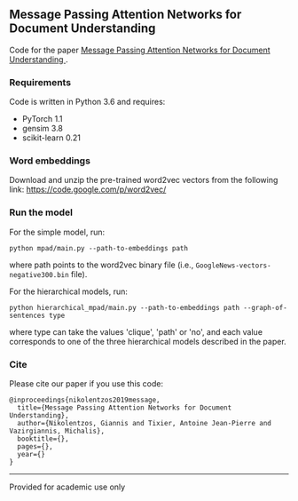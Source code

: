 ## Message Passing Attention Networks for Document Understanding 
Code for the paper [Message Passing Attention Networks for Document Understanding ]().

### Requirements
Code is written in Python 3.6 and requires:
* PyTorch 1.1
* gensim 3.8
* scikit-learn 0.21

### Word embeddings
Download and unzip the pre-trained word2vec vectors from the following link: https://code.google.com/p/word2vec/

### Run the model
For the simple model, run:

```
python mpad/main.py --path-to-embeddings path
```

where path points to the word2vec binary file (i.e., `GoogleNews-vectors-negative300.bin` file). 


For the hierarchical models, run:

```
python hierarchical_mpad/main.py --path-to-embeddings path --graph-of-sentences type
```

where type can take the values 'clique', 'path' or 'no', and each value corresponds to one of the three hierarchical models described in the paper. 

### Cite
Please cite our paper if you use this code:
```
@inproceedings{nikolentzos2019message,
  title={Message Passing Attention Networks for Document Understanding},
  author={Nikolentzos, Giannis and Tixier, Antoine Jean-Pierre and Vazirgiannis, Michalis},
  booktitle={},
  pages={},
  year={}
}
```

-----------

Provided for academic use only
